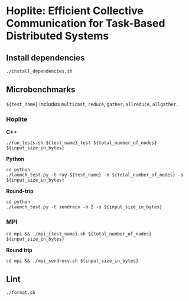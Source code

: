 # Hoplite: Efficient Collective Communication for Task-Based Distributed Systems

## Install dependencies

```bash
./install_dependencies.sh
```

## Microbenchmarks

`${test_name}` includes `multicast`, `reduce`, `gather`, `allreduce`, `allgather`.

### Hoplite

**C++**

`./run_tests.sh ${test_name}_test ${total_number_of_nodes} ${input_size_in_bytes}`

**Python**

```
cd python
./launch_test.py -t ray-${test_name} -n ${total_number_of_nodes} -s ${input_size_in_bytes}
```

**Round-trip**

```
cd python
./launch_test.py -t sendrecv -n 2 -s ${input_size_in_bytes}
```

### MPI

`cd mpi && ./mpi_{test_name}.sh ${total_number_of_nodes} ${input_size_in_bytes}`

**Round trip**

`cd mpi && ./mpi_sendrecv.sh ${input_size_in_bytes}`

## Lint

`./format.sh`

